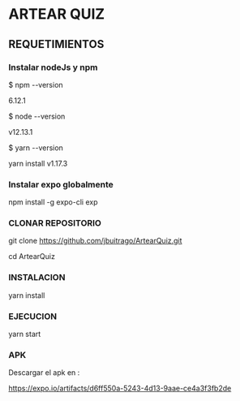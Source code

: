 # ARTEAR QUIZ

## REQUETIMIENTOS
### Instalar nodeJs y npm
$ npm --version

6.12.1

$ node --version

v12.13.1

$ yarn --version

yarn install v1.17.3


### Instalar expo globalmente 

npm install -g expo-cli exp

### CLONAR REPOSITORIO

git clone https://github.com/jbuitrago/ArtearQuiz.git

cd ArtearQuiz

### INSTALACION

yarn install 

### EJECUCION

yarn start

### APK

Descargar el apk en :

 https://expo.io/artifacts/d6ff550a-5243-4d13-9aae-ce4a3f3fb2de






